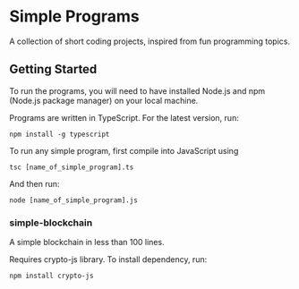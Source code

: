# Simple Programs

A collection of short coding projects, inspired from fun programming topics.

## Getting Started

To run the programs, you will need to have installed Node.js and npm (Node.js package manager) on your local machine.

Programs are written in TypeScript. For the latest version, run:

    npm install -g typescript

To run any simple program, first compile into JavaScript using

    tsc [name_of_simple_program].ts

And then run:

    node [name_of_simple_program].js

### simple-blockchain

A simple blockchain in less than 100 lines.

Requires crypto-js library. To install dependency, run:

    npm install crypto-js